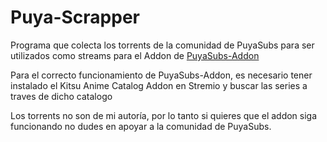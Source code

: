 # Puya-Scrapper

Programa que colecta los torrents de la comunidad de PuyaSubs para ser utilizados como streams para el Addon de [PuyaSubs-Addon](https://puyasubs-addon.deta.dev/)

Para el correcto funcionamiento de PuyaSubs-Addon, es necesario tener instalado el Kitsu Anime Catalog Addon en Stremio y buscar las series a traves de dicho catalogo

Los torrents no son de mi autoría, por lo tanto si quieres que el addon siga funcionando no dudes en apoyar a la comunidad de PuyaSubs.
